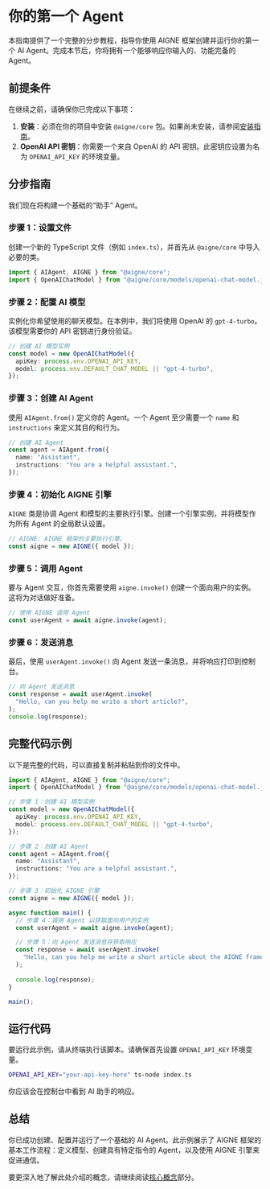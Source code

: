 # 你的第一个 Agent

本指南提供了一个完整的分步教程，指导你使用 AIGNE 框架创建并运行你的第一个 AI Agent。完成本节后，你将拥有一个能够响应你输入的、功能完备的 Agent。

## 前提条件

在继续之前，请确保你已完成以下事项：

1.  **安装**：必须在你的项目中安装 `@aigne/core` 包。如果尚未安装，请参阅[安装指南](./developer-guide-getting-started-installation.md)。
2.  **OpenAI API 密钥**：你需要一个来自 OpenAI 的 API 密钥。此密钥应设置为名为 `OPENAI_API_KEY` 的环境变量。

## 分步指南

我们现在将构建一个基础的“助手” Agent。

### 步骤 1：设置文件

创建一个新的 TypeScript 文件（例如 `index.ts`），并首先从 `@aigne/core` 中导入必要的类。

```typescript
import { AIAgent, AIGNE } from "@aigne/core";
import { OpenAIChatModel } from "@aigne/core/models/openai-chat-model.js";
```

### 步骤 2：配置 AI 模型

实例化你希望使用的聊天模型。在本例中，我们将使用 OpenAI 的 `gpt-4-turbo`。该模型需要你的 API 密钥进行身份验证。

```typescript
// 创建 AI 模型实例
const model = new OpenAIChatModel({
  apiKey: process.env.OPENAI_API_KEY,
  model: process.env.DEFAULT_CHAT_MODEL || "gpt-4-turbo",
});
```

### 步骤 3：创建 AI Agent

使用 `AIAgent.from()` 定义你的 Agent。一个 Agent 至少需要一个 `name` 和 `instructions` 来定义其目的和行为。

```typescript
// 创建 AI Agent
const agent = AIAgent.from({
  name: "Assistant",
  instructions: "You are a helpful assistant.",
});
```

### 步骤 4：初始化 AIGNE 引擎

`AIGNE` 类是协调 Agent 和模型的主要执行引擎。创建一个引擎实例，并将模型作为所有 Agent 的全局默认设置。

```typescript
// AIGNE: AIGNE 框架的主要执行引擎。
const aigne = new AIGNE({ model });
```

### 步骤 5：调用 Agent

要与 Agent 交互，你首先需要使用 `aigne.invoke()` 创建一个面向用户的实例。这将为对话做好准备。

```typescript
// 使用 AIGNE 调用 Agent
const userAgent = await aigne.invoke(agent);
```

### 步骤 6：发送消息

最后，使用 `userAgent.invoke()` 向 Agent 发送一条消息，并将响应打印到控制台。

```typescript
// 向 Agent 发送消息
const response = await userAgent.invoke(
  "Hello, can you help me write a short article?",
);
console.log(response);
```

## 完整代码示例

以下是完整的代码，可以直接复制并粘贴到你的文件中。

```typescript 你的第一个 Agent icon=logos:typescript
import { AIAgent, AIGNE } from "@aigne/core";
import { OpenAIChatModel } from "@aigne/core/models/openai-chat-model.js";

// 步骤 1：创建 AI 模型实例
const model = new OpenAIChatModel({
  apiKey: process.env.OPENAI_API_KEY,
  model: process.env.DEFAULT_CHAT_MODEL || "gpt-4-turbo",
});

// 步骤 2：创建 AI Agent
const agent = AIAgent.from({
  name: "Assistant",
  instructions: "You are a helpful assistant.",
});

// 步骤 3：初始化 AIGNE 引擎
const aigne = new AIGNE({ model });

async function main() {
  // 步骤 4：调用 Agent 以获取面向用户的实例
  const userAgent = await aigne.invoke(agent);

  // 步骤 5：向 Agent 发送消息并获取响应
  const response = await userAgent.invoke(
    "Hello, can you help me write a short article about the AIGNE framework?",
  );
  
  console.log(response);
}

main();
```

## 运行代码

要运行此示例，请从终端执行该脚本。请确保首先设置 `OPENAI_API_KEY` 环境变量。

```bash
OPENAI_API_KEY="your-api-key-here" ts-node index.ts
```

你应该会在控制台中看到 AI 助手的响应。

## 总结

你已成功创建、配置并运行了一个基础的 AI Agent。此示例展示了 AIGNE 框架的基本工作流程：定义模型、创建具有特定指令的 Agent，以及使用 AIGNE 引擎来促进通信。

要更深入地了解此处介绍的概念，请继续阅读[核心概念](./developer-guide-core-concepts.md)部分。